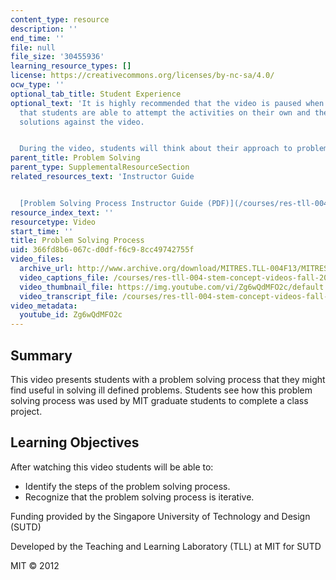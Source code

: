 ```yaml
---
content_type: resource
description: ''
end_time: ''
file: null
file_size: '30455936'
learning_resource_types: []
license: https://creativecommons.org/licenses/by-nc-sa/4.0/
ocw_type: ''
optional_tab_title: Student Experience
optional_text: 'It is highly recommended that the video is paused when prompted so
  that students are able to attempt the activities on their own and then check their
  solutions against the video.


  During the video, students will think about their approach to problem solving.'
parent_title: Problem Solving
parent_type: SupplementalResourceSection
related_resources_text: 'Instructor Guide


  [Problem Solving Process Instructor Guide (PDF)](/courses/res-tll-004-stem-concept-videos-fall-2013/resources/mitres_tll-004f13_pspr_ig)'
resource_index_text: ''
resourcetype: Video
start_time: ''
title: Problem Solving Process
uid: 366fd8b6-067c-d0df-f6c9-8cc49742755f
video_files:
  archive_url: http://www.archive.org/download/MITRES.TLL-004F13/MITRES_TLL-004F13_problem_solving_process_300k.mp4
  video_captions_file: /courses/res-tll-004-stem-concept-videos-fall-2013/b9ed40049c5a5d67bed06f4cf1270172_Zg6wQdMFO2c.vtt
  video_thumbnail_file: https://img.youtube.com/vi/Zg6wQdMFO2c/default.jpg
  video_transcript_file: /courses/res-tll-004-stem-concept-videos-fall-2013/8d6842676babf924783199cca4dbc486_Zg6wQdMFO2c.pdf
video_metadata:
  youtube_id: Zg6wQdMFO2c
---
```


Summary
-------

This video presents students with a problem solving process that they might find useful in solving ill defined problems. Students see how this problem solving process was used by MIT graduate students to complete a class project.

Learning Objectives
-------------------

After watching this video students will be able to:

*   Identify the steps of the problem solving process.
*   Recognize that the problem solving process is iterative.

Funding provided by the Singapore University of Technology and Design (SUTD)

Developed by the Teaching and Learning Laboratory (TLL) at MIT for SUTD

MIT © 2012

